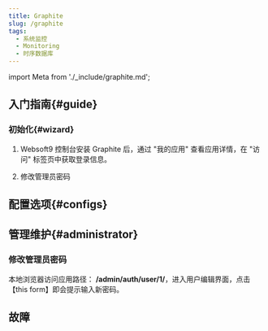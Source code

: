 ```yaml
---
title: Graphite
slug: /graphite
tags:
  - 系统监控
  - Monitoring
  - 时序数据库
---
```


import Meta from './_include/graphite.md';

<Meta name="meta" />

## 入门指南{#guide}

### 初始化{#wizard}

1. Websoft9 控制台安装 Graphite 后，通过 "我的应用" 查看应用详情，在 "访问" 标签页中获取登录信息。 

3. 修改管理员密码

## 配置选项{#configs}

## 管理维护{#administrator}

### 修改管理员密码

本地浏览器访问应用路径： **/admin/auth/user/1/**，进入用户编辑界面，点击 【this form】即会提示输入新密码。

## 故障
